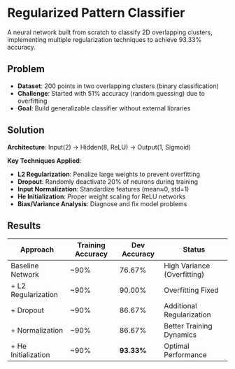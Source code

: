 # Regularized Pattern Classifier

A neural network built from scratch to classify 2D overlapping clusters, implementing multiple regularization techniques to achieve 93.33% accuracy.

## Problem

- **Dataset**: 200 points in two overlapping clusters (binary classification)
- **Challenge**: Started with 51% accuracy (random guessing) due to overfitting
- **Goal**: Build generalizable classifier without external libraries

## Solution

**Architecture**: Input(2) → Hidden(8, ReLU) → Output(1, Sigmoid)

**Key Techniques Applied**:

- **L2 Regularization**: Penalize large weights to prevent overfitting
- **Dropout**: Randomly deactivate 20% of neurons during training
- **Input Normalization**: Standardize features (mean≈0, std=1)
- **He Initialization**: Proper weight scaling for ReLU networks
- **Bias/Variance Analysis**: Diagnose and fix model problems

## Results

| Approach            | Training Accuracy | Dev Accuracy | Status                      |
| ------------------- | ----------------- | ------------ | --------------------------- |
| Baseline Network    | ~90%              | 76.67%       | High Variance (Overfitting) |
| + L2 Regularization | ~90%              | 90.00%       | Overfitting Fixed           |
| + Dropout           | ~90%              | 86.67%       | Additional Regularization   |
| + Normalization     | ~90%              | 86.67%       | Better Training Dynamics    |
| + He Initialization | ~90%              | **93.33%**   | Optimal Performance         |
